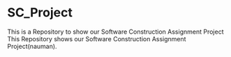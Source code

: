# SC_Project
This is a Repository to show our Software Construction Assignment Project 
This Repository shows our Software Construction Assignment Project(nauman).
